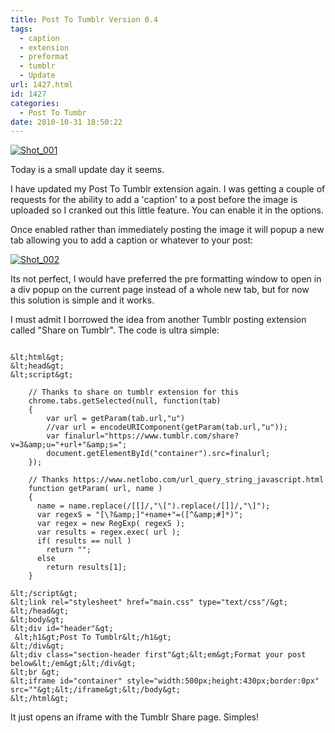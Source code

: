 ```yaml
---
title: Post To Tumblr Version 0.4
tags:
  - caption
  - extension
  - preformat
  - tumblr
  - Update
url: 1427.html
id: 1427
categories:
  - Post To Tumbr
date: 2010-10-31 18:50:22
---
```


[![](https://mikecann.co.uk/wp-content/uploads/2010/10/Shot_0012.png "Shot_001")](https://mikecann.co.uk/wp-content/uploads/2010/10/Shot_0012.png)

Today is a small update day it seems.

<!-- more -->

I have updated my Post To Tumblr extension again. I was getting a couple of requests for the ability to add a 'caption' to a post before the image is uploaded so I cranked out this little feature. You can enable it in the options.

Once enabled rather than immediately posting the image it will popup a new tab allowing you to add a caption or whatever to your post:

[![](https://mikecann.co.uk/wp-content/uploads/2010/10/Shot_0022.png "Shot_002")](https://mikecann.co.uk/wp-content/uploads/2010/10/Shot_0022.png)

Its not perfect, I would have preferred the pre formatting window to open in a div popup on the current page instead of a whole new tab, but for now this solution is simple and it works.

I must admit I borrowed the idea from another Tumblr posting extension called "Share on Tumblr". The code is ultra simple:

```

&lt;html&gt;
&lt;head&gt;
&lt;script&gt;

    // Thanks to share on tumblr extension for this
    chrome.tabs.getSelected(null, function(tab)
    {
    	var url = getParam(tab.url,"u")
    	//var url = encodeURIComponent(getParam(tab.url,"u"));
    	var finalurl="https://www.tumblr.com/share?v=3&amp;u="+url+"&amp;s=";
    	document.getElementById("container").src=finalurl;
    });

    // Thanks https://www.netlobo.com/url_query_string_javascript.html
    function getParam( url, name )
    {
      name = name.replace(/[[]/,"\[").replace(/[]]/,"\]");
      var regexS = "[\?&amp;]"+name+"=([^&amp;#]*)";
      var regex = new RegExp( regexS );
      var results = regex.exec( url );
      if( results == null )
    	return "";
      else
    	return results[1];
    }

&lt;/script&gt;
&lt;link rel="stylesheet" href="main.css" type="text/css"/&gt;
&lt;/head&gt;
&lt;body&gt;
&lt;div id="header"&gt;
 &lt;h1&gt;Post To Tumblr&lt;/h1&gt;
&lt;/div&gt;
&lt;div class="section-header first"&gt;&lt;em&gt;Format your post below&lt;/em&gt;&lt;/div&gt;
&lt;br &gt;
&lt;iframe id="container" style="width:500px;height:430px;border:0px" src=""&gt;&lt;/iframe&gt;&lt;/body&gt;
&lt;/html&gt;

```

It just opens an iframe with the Tumblr Share page. Simples!

```

```
